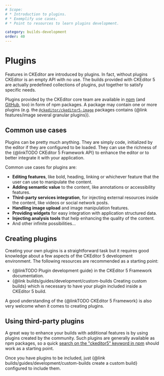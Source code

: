 ```yaml
---
# Scope:
# * Introduction to plugins.
# * Exemplify use cases.
# * Point to resources to learn plugins development.

category: builds-development
order: 40
---
```


# Plugins

Features in CKEditor are introduced by plugins. In fact, without plugins CKEditor is an empty API with no use. The builds provided with CKEditor 5 are actually predefined collections of plugins, put together to satisfy specific needs.

Plugins provided by the CKEditor core team are available in [npm](https://www.npmjs.com/search?q=ckeditor5) (and [GitHub](https://github.com/ckeditor?utf8=%E2%9C%93&q=ckeditor5&type=&language=), too) in form of npm packages. A package may contain one or more plugins (e.g. the [`@ckeditor/ckeditor5-image`](https://www.npmjs.com/package/@ckeditor/ckeditor5-image) packages contains {@link features/image several granular plugins}).

## Common use cases

Plugins can be pretty much anything. They are simply code, initialized by the editor if they are configured to be loaded. They can use the richness of the {@linkTODO CKEditor 5 Framework API} to enhance the editor or to better integrate it with your application.

Common use cases for plugins are:

* **Editing features**, like bold, heading, linking or whichever feature that the user can use to manipulate the content.
* **Adding semantic value** to the content, like annotations or accessibility features.
* **Third-party services integration**, for injecting external resources inside the content, like videos or social network posts.
* **Handling image upload** and image manipulation features.
* **Providing widgets** for easy integration with application structured data.
* **Injecting analysis tools** that help enhancing the quality of the content.
* And other infinite possibilities...

## Creating plugins

Creating your own plugins is a straightforward task but it requires good knowledge about a few aspects of the CKEditor 5 development environment. The following resources are recommended as a starting point:

* {@linkTODO Plugin development guide} in the CKEditor 5 Framework documentation.
* {@link builds/guides/development/custom-builds Creating custom builds} which is necessary to have your plugin included inside a CKEditor 5 build.

A good understanding of the {@linkTODO CKEditor 5 Framework} is also very welcome when it comes to creating plugins.

## Using third-party plugins

A great way to enhance your builds with additional features is by using plugins created by the community. Such plugins are generally available as npm packages, so a quick [search on the "ckeditor5" keyword in npm](https://www.npmjs.com/search?q=ckeditor5) should work as a starting point.

Once you have plugins to be included, just {@link builds/guides/development/custom-builds create a custom build} configured to include them.
